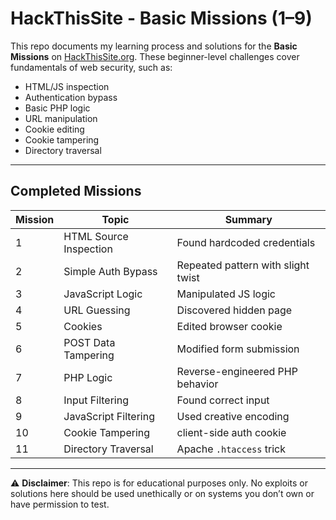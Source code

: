 # HackThisSite - Basic Missions (1–9)

This repo documents my learning process and solutions for the **Basic Missions** on [HackThisSite.org](https://www.hackthissite.org/). These beginner-level challenges cover fundamentals of web security, such as:

- HTML/JS inspection
- Authentication bypass
- Basic PHP logic
- URL manipulation
- Cookie editing
- Cookie tampering
- Directory traversal

---

## Completed Missions

| Mission | Topic | Summary |
|--------|-------|---------|
| 1 | HTML Source Inspection | Found hardcoded credentials |
| 2 | Simple Auth Bypass | Repeated pattern with slight twist |
| 3 | JavaScript Logic | Manipulated JS logic |
| 4 | URL Guessing | Discovered hidden page |
| 5 | Cookies | Edited browser cookie |
| 6 | POST Data Tampering | Modified form submission |
| 7 | PHP Logic | Reverse-engineered PHP behavior |
| 8 | Input Filtering | Found correct input |
| 9 | JavaScript Filtering | Used creative encoding |
| 10 | Cookie Tampering | client-side auth cookie |
| 11 | Directory Traversal | Apache `.htaccess` trick|


---

⚠️ **Disclaimer**: This repo is for educational purposes only. No exploits or solutions here should be used unethically or on systems you don’t own or have permission to test.
